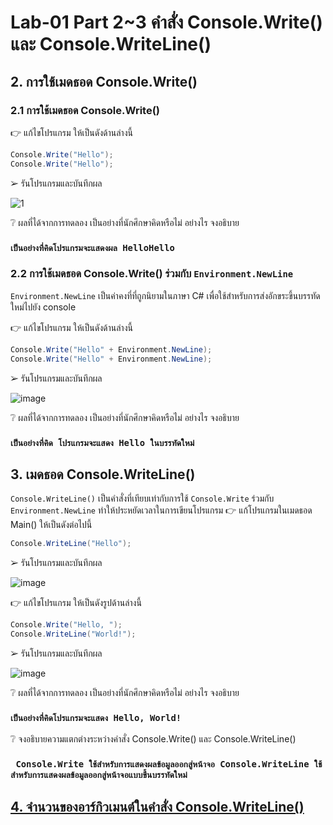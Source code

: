 # Lab-01 Part 2~3 คำสั่ง Console.Write() และ Console.WriteLine()

## 2. การใช้เมดธอด Console.Write()

### 2.1 การใช้เมดธอด Console.Write()
👉 แก้ไขโปรแกรม ให้เป็นดังด้านล่างนี้

```csharp
Console.Write("Hello");
Console.Write("Hello");
```

➢ รันโปรแกรมและบันทึกผล

![1](https://user-images.githubusercontent.com/115066431/235912204-a6f57c1b-af49-4970-afdd-d07f142e9f54.png)


❔ ผลที่ได้จากการทดลอง เป็นอย่างที่นักศึกษาคิดหรือไม่ อย่างไร จงอธิบาย

### `` เป็นอย่างที่คิดโปรแกรมจะแสดงผล HelloHello ``

### 2.2 การใช้เมดธอด Console.Write() ร่วมกับ  `Environment.NewLine`

`Environment.NewLine` เป็นค่าคงที่ที่ถูกนิยามในภาษา C# เพื่อใช้สำหรับการส่งอักขระขึ้นบรรทัดใหม่ไปยัง console

👉 แก้ไขโปรแกรม ให้เป็นดังด้านล่างนี้

```csharp
Console.Write("Hello" + Environment.NewLine);
Console.Write("Hello" + Environment.NewLine);
```

➢ รันโปรแกรมและบันทึกผล

![image](https://user-images.githubusercontent.com/115066431/235917040-7717dc29-1d44-4601-b1c6-38875b1c1686.png)


❔ ผลที่ได้จากการทดลอง เป็นอย่างที่นักศึกษาคิดหรือไม่ อย่างไร จงอธิบาย

### `` เป็นอย่างที่คิด โปรแกรมจะแสดง Hello ในบรรทัดใหม่ ``

## 3. เมดธอด Console.WriteLine()

`Console.WriteLine()` เป็นคำสั่งที่เทียบเท่ากับการใช้  `Console.Write` ร่วมกับ  `Environment.NewLine` ทำให้ประหยัดเวลาในการเขียนโปรแกรม
👉 แก้โปรแกรมในเมดธอด Main() ให้เป็นดังต่อไปนี้

```csharp
Console.WriteLine("Hello");
```

➢ รันโปรแกรมและบันทึกผล

![image](https://user-images.githubusercontent.com/115066431/235917816-d3425af3-2fdc-44d4-9556-e10a8eb4006d.png)


👉 แก้ไขโปรแกรม ให้เป็นดังรูปด้านล่างนี้

```csharp
Console.Write("Hello, ");
Console.WriteLine("World!");
```

➢ รันโปรแกรมและบันทึกผล

![image](https://user-images.githubusercontent.com/115066431/235917931-d1e3cb21-c051-4e1c-b383-137e7a5c44ab.png)

❔ ผลที่ได้จากการทดลอง เป็นอย่างที่นักศึกษาคิดหรือไม่ อย่างไร จงอธิบาย
### `` เป็นอย่างที่คิดโปรแกรมจะแสดง Hello, World! ``


❔ จงอธิบายความแตกต่างระหว่างคำสั่ง Console.Write() และ Console.WriteLine()
### ``  Console.Write ใช้สำหรับการแสดงผลข้อมูลออกสู่หน้าจอ Console.WriteLine ใช้สำหรับการแสดงผลข้อมูลออกสู่หน้าจอแบบขึ้นบรรทัดใหม่ ``

## [4. จำนวนของอาร์กิวเมนต์ในคำสั่ง Console.WriteLine()](./Lab-01-part-4.md)
